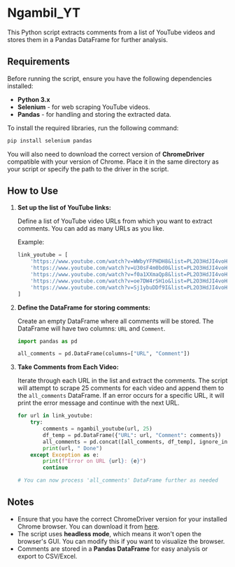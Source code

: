 
# Ngambil_YT

This Python script extracts comments from a list of YouTube videos and stores them in a Pandas DataFrame for further analysis.

## Requirements

Before running the script, ensure you have the following dependencies installed:

- **Python 3.x**
- **Selenium** - for web scraping YouTube videos.
- **Pandas** - for handling and storing the extracted data.

To install the required libraries, run the following command:

```bash
pip install selenium pandas
```

You will also need to download the correct version of **ChromeDriver** compatible with your version of Chrome. Place it in the same directory as your script or specify the path to the driver in the script.

## How to Use

1. **Set up the list of YouTube links:**

   Define a list of YouTube video URLs from which you want to extract comments. You can add as many URLs as you like.

   Example:

   ```python
   link_youtube = [
       'https://www.youtube.com/watch?v=WWbyYFPHDH8&list=PL2O3HdJI4voHNEv59SdXKRQVRZAFmwN9E&index=10',
       'https://www.youtube.com/watch?v=U30sF4m0bd0&list=PL2O3HdJI4voHNEv59SdXKRQVRZAFmwN9E&index=11',
       'https://www.youtube.com/watch?v=f0a1XXmaQp8&list=PL2O3HdJI4voHNEv59SdXKRQVRZAFmwN9E&index=12',
       'https://www.youtube.com/watch?v=oe7DW4rSH1o&list=PL2O3HdJI4voHNEv59SdXKRQVRZAFmwN9E&index=13',
       'https://www.youtube.com/watch?v=Sj1ybuDDf9I&list=PL2O3HdJI4voHNEv59SdXKRQVRZAFmwN9E&index=14'
   ]
   ```

2. **Define the DataFrame for storing comments:**

   Create an empty DataFrame where all comments will be stored. The DataFrame will have two columns: `URL` and `Comment`.

   ```python
   import pandas as pd

   all_comments = pd.DataFrame(columns=["URL", "Comment"])
   ```

3. **Take Comments from Each Video:**

   Iterate through each URL in the list and extract the comments. The script will attempt to scrape 25 comments for each video and append them to the `all_comments` DataFrame. If an error occurs for a specific URL, it will print the error message and continue with the next URL.

   ```python
   for url in link_youtube:
       try:
           comments = ngambil_youtube(url, 25)
           df_temp = pd.DataFrame({"URL": url, "Comment": comments})
           all_comments = pd.concat([all_comments, df_temp], ignore_index=True)
           print(url, " Done")
       except Exception as e:
           print(f"Error on URL {url}: {e}")
           continue

   # You can now process 'all_comments' DataFrame further as needed
   ```

## Notes

- Ensure that you have the correct ChromeDriver version for your installed Chrome browser. You can download it from [here](https://sites.google.com/chromium.org/driver/).
- The script uses **headless mode**, which means it won't open the browser's GUI. You can modify this if you want to visualize the browser.
- Comments are stored in a **Pandas DataFrame** for easy analysis or export to CSV/Excel.

